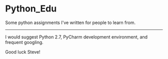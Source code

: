 # Python_Edu
Some python assignments I've written for people to learn from.

_________

I would suggest Python 2.7, PyCharm development environment, and frequent googling. 

Good luck Steve!

